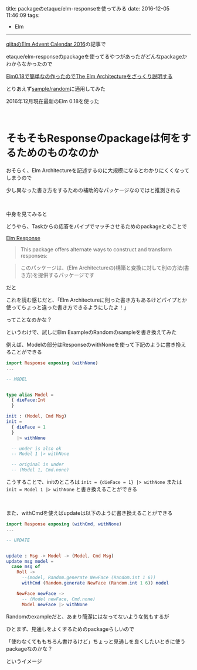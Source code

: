 title: packageのetaque/elm-responseを使ってみる
date: 2016-12-05 11:46:09
tags:
- Elm
---


[qiitaのElm Advent Calendar 2016](http://qiita.com/advent-calendar/2016/elm)の記事で

etaque/elm-responseのpackageを使ってるやつがあったがどんなpackageかわからなかったので

[Elm0.18で簡単なの作ったのでThe Elm Architectureをざっくり説明する](http://qiita.com/miyamo_madoka/items/c709ee89bc1c0e91e61e)

とりあえず[sample/random](http://elm-lang.org/examples/random)に適用してみた


<!-- more -->

2016年12月現在最新のElm 0.18を使った

<br>

# そもそもResponseのpackageは何をするためのものなのか

おそらく、Elm Architectureを記述するのに大規模になるとわかりにくくなってしまうので

少し異なった書き方をするための補助的なパッケージなのではと推測される


<br>

中身を見てみると

どうやら、Taskからの応答をパイプでマッチさせるためのpackageとのことで

[Elm Response](http://package.elm-lang.org/packages/etaque/elm-response/latest)


> This package offers alternate ways to construct and transform responses:

> このパッケージは、(Elm Architectureの)構築と変換に対して別の方法(書き方)を提供するパッケージです


だと

これを読む感じだと、「Elm Architectureに則った書き方もあるけどパイプとか使ってちょっと違った書き方できるようにしたよ！」

ってことなのかな？

というわけで、試しにElm ExampleのRandomのsampleを書き換えてみた

例えば、Modelの部分はResponseのwithNoneを使って下記のように書き換えることができる


```elm
import Response exposing (withNone)
...

-- MODEL


type alias Model =
  { dieFace:Int
  }

init : (Model, Cmd Msg)
init =
  { dieFace = 1
  }
    |> withNone

  -- under is also ok
  -- Model 1 |> withNone

  -- original is under
  -- (Model 1, Cmd.none)
```


こうすることで、initのところは `init = {dieFace = 1} |> withNone` または ` init = Model 1 |> withNone ` と書き換えることができる


<br>

また、withCmdを使えばupdateは以下のように書き換えることができる

```elm
import Response exposing (withCmd, withNone)
...

-- UPDATE


update : Msg -> Model -> (Model, Cmd Msg)
update msg model =
  case msg of
    Roll ->
      --(model, Random.generate NewFace (Random.int 1 6))
      withCmd (Random.generate NewFace (Random.int 1 6)) model

    NewFace newFace ->
      -- (Model newFace, Cmd.none)
      Model newFace |> withNone
```

Randomのexampleだと、あまり簡潔にはなってないような気もするが

ひとまず、見通しをよくするためのpackageらしいので

「使わなくてももちろん書けるけど」ちょっと見通しを良くしたいときに使うpackageなのかな？

というイメージ








